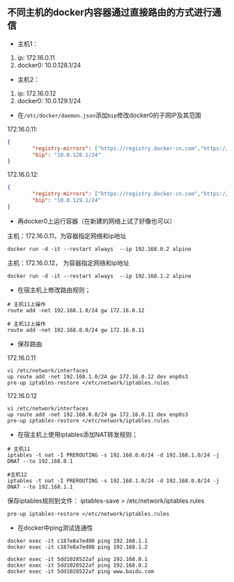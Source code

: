 ## 不同主机的docker内容器通过直接路由的方式进行通信

- 主机1：
1. ip: 172.16.0.11
2. docker0: 10.0.128.1/24

- 主机2：
1. ip: 172.16.0.12
2. docker0: 10.0.129.1/24



- 在`/etc/docker/daemon.json`添加`bip`修改docker0的子网IP及其范围

172.16.0.11:
```json
{
        "registry-mirrors": ["https://registry.docker-cn.com","https://kxv08zer.mirror.aliyuncs.com"],
        "bip": "10.0.128.1/24"
}
```
172.16.0.12:
```json
{
        "registry-mirrors": ["https://registry.docker-cn.com","https://kxv08zer.mirror.aliyuncs.com"],
        "bip": "10.0.129.1/24"
}
```

- 再docker0上运行容器（在新建的网络上试了好像也可以）

主机：172.16.0.11，为容器指定网络和ip地址
```shell
docker run -d -it --restart always  --ip 192.168.0.2 alpine
```

主机：172.16.0.12， 为容器指定网络和ip地址
```shell
docker run -d -it --restart always  --ip 192.168.1.2 alpine
```


- 在宿主机上修改路由规则；

```shell
# 主机11上操作
route add -net 192.168.1.0/24 gw 172.16.0.12

# 主机12上操作
route add -net 192.168.0.0/24 gw 172.16.0.11

```

- 保存路由

172.16.0.11

```shell
vi /etc/network/interfaces
up route add -net 192.168.1.0/24 gw 172.16.0.12 dev enp0s3
pre-up iptables-restore </etc/network/iptables.rules

```
172.16.0.12
```shell
vi /etc/network/interfaces
up route add -net 192.168.0.0/24 gw 172.16.0.11 dev enp0s3
pre-up iptables-restore </etc/network/iptables.rules
```

- 在宿主机上使用iptables添加NAT转发规则；

```shell
# 主机11
iptables -t nat -I PREROUTING -s 192.168.0.0/24 -d 192.168.1.0/24 -j DNAT --to 192.168.0.1

#主机12
iptables -t nat -I PREROUTING -s 192.168.1.0/24 -d 192.168.0.0/24 -j DNAT --to 192.168.1.1

```
保存iptables规则到文件：
iptables-save > /etc/network/iptables.rules

```shell
pre-up iptables-restore </etc/network/iptables.rules
```


- 在docker中ping测试连通性

```shell
docker exec -it c187e8a7ed80 ping 192.168.1.1
docker exec -it c187e8a7ed80 ping 192.168.1.2

docker exec -it 5dd1028522af ping 192.168.0.1
docker exec -it 5dd1028522af ping 192.168.0.2
docker exec -it 5dd1028522af ping www.baidu.com
```